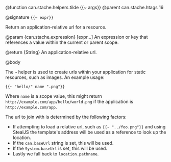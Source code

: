 @function can.stache.helpers.tilde {{~ args}}
@parent can.stache.htags 16

@signature `{{~ expr}}`

Return an application-relative url for a resource.

@param {can.stache.expression} [expr...] An expression or key that references a value within the current or parent scope.

@return {String} An application-relative url.

@body

The `~` helper is used to create urls within your application for static resources, such as images. An example usage:

    {{~ "hello/" name ".png"}}

Where `name` is a scope value, this might return `http://example.com/app/hello/world.png` if the application is `http://example.com/app`.

The url to join with is determined by the following factors:

* If attempting to load a relative url, such as `{{~ "../foo.png"}}` and using StealJS the template's address will be used as a reference to look up the location.
* If the `can.baseUrl` string is set, this will be used.
* If the `System.baseUrl` is set, this will be used.
* Lastly we fall back to `location.pathname`.

